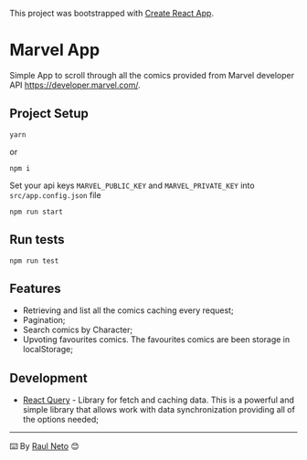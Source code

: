 This project was bootstrapped with [Create React App](https://github.com/facebook/create-react-app).

# Marvel App 

Simple App to scroll through all the comics provided from Marvel developer API https://developer.marvel.com/.

## Project Setup

```
yarn
```
or
```
npm i
```

Set your api keys `MARVEL_PUBLIC_KEY` and `MARVEL_PRIVATE_KEY` into `src/app.config.json` file

```
npm run start
```

## Run tests

```
npm run test
```

## Features

* Retrieving and list all the comics caching every request;
* Pagination;
* Search comics by Character;
* Upvoting favourites comics. The favourites comics are been storage in localStorage;


## Development

* [React Query](https://react-query.tanstack.com/) - Library for fetch and caching data. This is a powerful and simple library that allows work with data synchronization providing all of the options needed;


---
⌨️ By [Raul Neto](https://github.com/raulneto/) 😊
